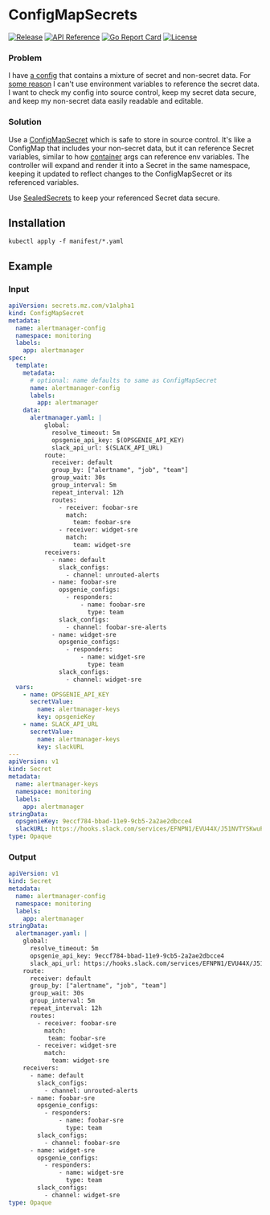 # ConfigMapSecrets

[![Release](https://img.shields.io/github/release/machinezone/configmapsecrets)](https://github.com/machinezone/configmapsecrets/releases) [![API Reference](https://img.shields.io/badge/API-reference-blue)](/docs/api.md) [![Go Report Card](https://goreportcard.com/badge/github.com/machinezone/configmapsecrets)](https://goreportcard.com/report/github.com/machinezone/configmapsecrets) [![License](https://img.shields.io/github/license/machinezone/configmapsecrets.svg)](/LICENSE)

### Problem
I have [a config](https://prometheus.io/docs/alerting/configuration/) that contains a mixture
of secret and non-secret data. For [some reason](https://github.com/prometheus/alertmanager/issues/504)
I can't use environment variables to reference the secret data. I want to check my config
into source control, keep my secret data secure, and keep my non-secret data easily
readable and editable.

### Solution
Use a [ConfigMapSecret](docs/api.md#configmapsecret) which is safe to store in source control. It's like
a ConfigMap that includes your non-secret data, but it can reference Secret variables, similar to how
[container](https://kubernetes.io/docs/reference/generated/kubernetes-api/v1.15/#container-v1-core)
args can reference env variables. The controller will expand and render it into a Secret in the same
namespace, keeping it updated to reflect changes to the ConfigMapSecret or its referenced variables.

Use [SealedSecrets](https://github.com/bitnami-labs/sealed-secrets) to keep your referenced
Secret data secure.

## Installation

```
kubectl apply -f manifest/*.yaml
```

## Example

### Input
```yaml
apiVersion: secrets.mz.com/v1alpha1
kind: ConfigMapSecret
metadata:
  name: alertmanager-config
  namespace: monitoring
  labels:
    app: alertmanager
spec:
  template:
    metadata:
      # optional: name defaults to same as ConfigMapSecret
      name: alertmanager-config
      labels:
        app: alertmanager
    data:
      alertmanager.yaml: |
          global:
            resolve_timeout: 5m
            opsgenie_api_key: $(OPSGENIE_API_KEY)
            slack_api_url: $(SLACK_API_URL)
          route:
            receiver: default
            group_by: ["alertname", "job", "team"]
            group_wait: 30s
            group_interval: 5m
            repeat_interval: 12h
            routes:
              - receiver: foobar-sre
                match:
                  team: foobar-sre
              - receiver: widget-sre
                match:
                  team: widget-sre
          receivers:
            - name: default
              slack_configs:
                - channel: unrouted-alerts
            - name: foobar-sre
              opsgenie_configs:
                - responders:
                    - name: foobar-sre
                      type: team
              slack_configs:
                - channel: foobar-sre-alerts
            - name: widget-sre
              opsgenie_configs:
                - responders:
                    - name: widget-sre
                      type: team
              slack_configs:
                - channel: widget-sre
  vars:
    - name: OPSGENIE_API_KEY
      secretValue:
        name: alertmanager-keys
        key: opsgenieKey
    - name: SLACK_API_URL
      secretValue:
        name: alertmanager-keys
        key: slackURL
---
apiVersion: v1
kind: Secret
metadata:
  name: alertmanager-keys
  namespace: monitoring
  labels:
    app: alertmanager
stringData:
  opsgenieKey: 9eccf784-bbad-11e9-9cb5-2a2ae2dbcce4
  slackURL: https://hooks.slack.com/services/EFNPN1/EVU44X/J51NVTYSKwuPtCz3
type: Opaque
```

### Output
```yaml
apiVersion: v1
kind: Secret
metadata:
  name: alertmanager-config
  namespace: monitoring
  labels:
    app: alertmanager
stringData:
  alertmanager.yaml: |
    global:
      resolve_timeout: 5m
      opsgenie_api_key: 9eccf784-bbad-11e9-9cb5-2a2ae2dbcce4
      slack_api_url: https://hooks.slack.com/services/EFNPN1/EVU44X/J51NVTYSKwuPtCz3
    route:
      receiver: default
      group_by: ["alertname", "job", "team"]
      group_wait: 30s
      group_interval: 5m
      repeat_interval: 12h
      routes:
        - receiver: foobar-sre
          match:
           team: foobar-sre
        - receiver: widget-sre
          match:
            team: widget-sre
    receivers:
      - name: default
        slack_configs:
          - channel: unrouted-alerts
      - name: foobar-sre
        opsgenie_configs:
          - responders:
              - name: foobar-sre
                type: team
        slack_configs:
          - channel: foobar-sre
      - name: widget-sre
        opsgenie_configs:
          - responders:
              - name: widget-sre
                type: team
        slack_configs:
          - channel: widget-sre
type: Opaque
```
